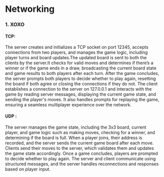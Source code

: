 # Networking

### 1. XOXO
#### TCP:
The server creates and initializes a TCP socket on port 12345, accepts connections from two players, and manages the game logic, including player turns and board updates.The updated board is sent to both the clients by the server.It checks for valid moves and determines if there’s a winner or if the game ends in a draw, broadcasting the current board state and game results to both players after each turn. After the game concludes, the server prompts both players to decide whether to play again, resetting the board if both agree or closing the connections if they do not. The client establishes a connection to the server on 127.0.0.1 and interacts with the game by reading server messages, displaying the current game state, and sending the player's moves. It also handles prompts for replaying the game, ensuring a seamless multiplayer experience over the network.


#### UDP :
The server manages the game state, including the 3x3 board, current player, and game logic such as making moves, checking for a winner, and determining if the board is full. When a player joins, their address is recorded, and the server sends the current game board after each move. Clients send their moves to the server, which validates them and updates the game state accordingly. Once a game concludes, players are prompted to decide whether to play again. The server and client communicate using structured messages, and the server handles reconnections and responses based on player input.

